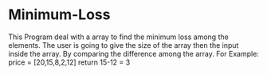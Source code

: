 # Minimum-Loss
This Program deal with a array to find the minimum loss among the elements.
The user is going to give the size of the array then the input inside the array.
By comparing the difference among the array.
For Example:
price = [20,15,8,2,12]
return 15-12 = 3

